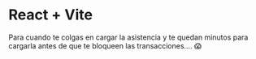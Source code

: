 # React + Vite

Para cuando te colgas en cargar la asistencia y te quedan minutos para cargarla antes de que te bloqueen las transacciones.... 😱
